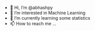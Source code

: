 - 👋 Hi, I’m @abhashpy
- 👀 I’m interested in Machine Learning
- 🌱 I’m currently learning some statistics
- 📫 How to reach me ...

<!---
abhashpy/abhashpy is a ✨ special ✨ repository because its `README.md` (this file) appears on your GitHub profile.
You can click the Preview link to take a look at your changes.
--->
